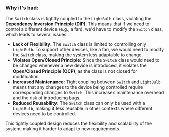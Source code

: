 ### Why it's bad:

The `Switch` class is tightly coupled to the `LightBulb` class, violating the **Dependency Inversion Principle (DIP)**. This means that if we need to control a different device (e.g., a fan), we'd have to modify the `Switch` class, which leads to several issues:

- **Lack of Flexibility:** The `Switch` class is limited to controlling only `LightBulb`. To support other devices, like a fan, we would need to modify the `Switch` class, making the system less adaptable to change.
- **Violates Open/Closed Principle:** Since the `Switch` class would need to be changed whenever a new device is introduced, it violates the **Open/Closed Principle (OCP)**, as the class is not closed for modification.
- **Increased Maintenance:** Tight coupling between `Switch` and `LightBulb` means that any changes to the device being controlled require corresponding changes to `Switch`. This increases maintenance overhead and the risk of introducing bugs.
- **Reduced Reusability:** The `Switch` class can only be used with a `LightBulb`, making it less reusable in other contexts where different devices need to be controlled.

This tightly coupled design reduces the flexibility and scalability of the system, making it harder to adapt to new requirements.
